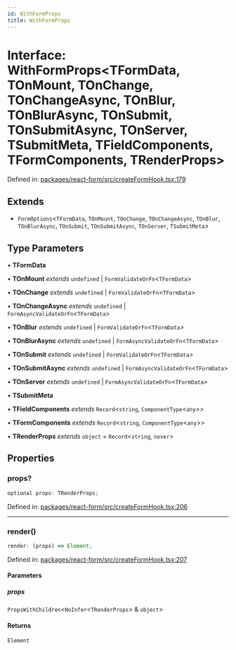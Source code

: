 ```yaml
---
id: WithFormProps
title: WithFormProps
---
```


<!-- DO NOT EDIT: this page is autogenerated from the type comments -->

# Interface: WithFormProps\<TFormData, TOnMount, TOnChange, TOnChangeAsync, TOnBlur, TOnBlurAsync, TOnSubmit, TOnSubmitAsync, TOnServer, TSubmitMeta, TFieldComponents, TFormComponents, TRenderProps\>

Defined in: [packages/react-form/src/createFormHook.tsx:179](https://github.com/TanStack/form/blob/main/packages/react-form/src/createFormHook.tsx#L179)

## Extends

- `FormOptions`\<`TFormData`, `TOnMount`, `TOnChange`, `TOnChangeAsync`, `TOnBlur`, `TOnBlurAsync`, `TOnSubmit`, `TOnSubmitAsync`, `TOnServer`, `TSubmitMeta`\>

## Type Parameters

• **TFormData**

• **TOnMount** *extends* `undefined` \| `FormValidateOrFn`\<`TFormData`\>

• **TOnChange** *extends* `undefined` \| `FormValidateOrFn`\<`TFormData`\>

• **TOnChangeAsync** *extends* `undefined` \| `FormAsyncValidateOrFn`\<`TFormData`\>

• **TOnBlur** *extends* `undefined` \| `FormValidateOrFn`\<`TFormData`\>

• **TOnBlurAsync** *extends* `undefined` \| `FormAsyncValidateOrFn`\<`TFormData`\>

• **TOnSubmit** *extends* `undefined` \| `FormValidateOrFn`\<`TFormData`\>

• **TOnSubmitAsync** *extends* `undefined` \| `FormAsyncValidateOrFn`\<`TFormData`\>

• **TOnServer** *extends* `undefined` \| `FormAsyncValidateOrFn`\<`TFormData`\>

• **TSubmitMeta**

• **TFieldComponents** *extends* `Record`\<`string`, `ComponentType`\<`any`\>\>

• **TFormComponents** *extends* `Record`\<`string`, `ComponentType`\<`any`\>\>

• **TRenderProps** *extends* `object` = `Record`\<`string`, `never`\>

## Properties

### props?

```ts
optional props: TRenderProps;
```

Defined in: [packages/react-form/src/createFormHook.tsx:206](https://github.com/TanStack/form/blob/main/packages/react-form/src/createFormHook.tsx#L206)

***

### render()

```ts
render: (props) => Element;
```

Defined in: [packages/react-form/src/createFormHook.tsx:207](https://github.com/TanStack/form/blob/main/packages/react-form/src/createFormHook.tsx#L207)

#### Parameters

##### props

`PropsWithChildren`\<`NoInfer`\<`TRenderProps`\> & `object`\>

#### Returns

`Element`
